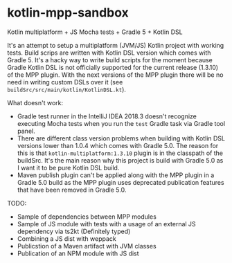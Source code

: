 # kotlin-mpp-sandbox
Kotlin multiplatform + JS Mocha tests + Gradle 5 + Kotlin DSL

It's an attempt to setup a multiplatform (JVM/JS) Kotlin project with working tests. Build scrips are 
written with Kotlin DSL version which comes with Gradle 5. It's a hacky way to write build scripts for
the moment because Gradle Kotlin DSL is not officially supported for the current release (1.3.10) of
the MPP plugin. With the next versions of the MPP plugin there will be no need in writing
custom DSLs over it (see `buildSrc/src/main/kotlin/KotlinDSL.kt`). 

What doesn't work:
- Gradle test runner in the IntelliJ IDEA 2018.3 doesn't recognize executing Mocha tests when you run 
the `test` Gradle task via Gradle tool panel.
- There are different class version problems when building with Kotlin DSL versions lower than 1.0.4
which comes with Gradle 5.0. The reason for this is that `kotlin-multiplatform:1.3.10` plugin is in the
classpath of the buildSrc. It's the main reason why this project is build with Gradle 5.0 as I want it
to be pure Kotlin DSL build.
- Maven publish plugin can't be applied along with the MPP plugin in a Gradle 5.0 build as the MPP 
plugin uses deprecated publication features that have been removed in Gradle 5.0.

TODO:
- Sample of dependencies between MPP modules
- Sample of JS module with tests with a usage of an external JS dependency via ts2kt (Definitely typed)
- Combining a JS dist with weppack
- Publicstion of a Maven artifact with JVM classes
- Publication of an NPM module with JS dist

